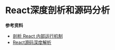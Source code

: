 # React深度剖析和源码分析

**参考资料**

+ [剖析 React 内部运行机制](https://www.imooc.com/read/86)
+ [React源码深度解析](https://coding.imooc.com/class/309.html)